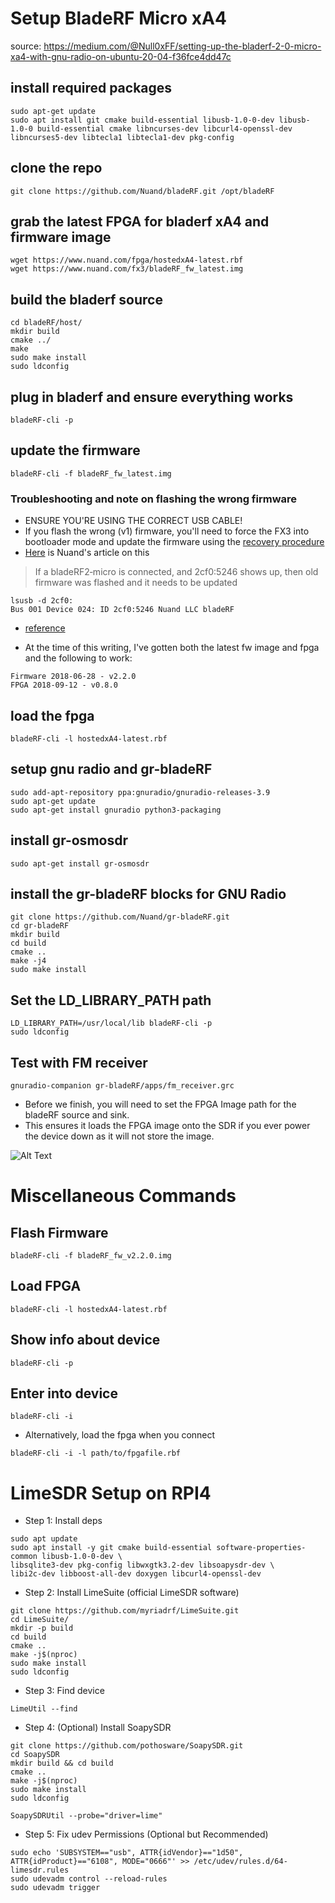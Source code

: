 # Setup BladeRF Micro xA4

source: https://medium.com/@Null0xFF/setting-up-the-bladerf-2-0-micro-xa4-with-gnu-radio-on-ubuntu-20-04-f36fce4dd47c

## install required packages

```
sudo apt-get update
sudo apt install git cmake build-essential libusb-1.0-0-dev libusb-1.0-0 build-essential cmake libncurses-dev libcurl4-openssl-dev
libncurses5-dev libtecla1 libtecla1-dev pkg-config
```

## clone the repo

`git clone https://github.com/Nuand/bladeRF.git /opt/bladeRF`

## grab the latest FPGA for bladerf xA4 and firmware image
```
wget https://www.nuand.com/fpga/hostedxA4-latest.rbf
wget https://www.nuand.com/fx3/bladeRF_fw_latest.img
```

## build the bladerf source

```
cd bladeRF/host/
mkdir build
cmake ../
make
sudo make install
sudo ldconfig
```

## plug in bladerf and ensure everything works

`bladeRF-cli -p`

## update the firmware

`bladeRF-cli -f bladeRF_fw_latest.img`

### Troubleshooting and note on flashing the wrong firmware

- ENSURE YOU'RE USING THE CORRECT USB CABLE!
- If you flash the wrong (v1) firmware, you'll need to force the FX3 into bootloader mode and update the firmware using the [recovery procedure](https://github.com/Nuand/bladeRF/wiki/Upgrading-bladeRF-FX3-Firmware#Upgrading_using_the_FX3_bootloader_Recovery_Method)
- [Here](https://www.nuand.com/forums/viewtopic.php?p=8892) is Nuand's article on this

> If a bladeRF2‑micro is connected, and 2cf0:5246 shows up, then old firmware was flashed and it needs to be updated
```
lsusb -d 2cf0:
Bus 001 Device 024: ID 2cf0:5246 Nuand LLC bladeRF
```

- [reference](https://www.nuand.com/forums/viewtopic.php?p=8892)

- At the time of this writing, I've gotten both the latest fw image and fpga and the following to work:

```
Firmware 2018-06-28 - v2.2.0
FPGA 2018-09-12 - v0.8.0
```

## load the fpga

`bladeRF-cli -l hostedxA4-latest.rbf`

## setup gnu radio and gr-bladeRF

```
sudo add-apt-repository ppa:gnuradio/gnuradio-releases-3.9
sudo apt-get update
sudo apt-get install gnuradio python3-packaging
```

## install gr-osmosdr

`sudo apt-get install gr-osmosdr`

## install the gr-bladeRF blocks for GNU Radio

```
git clone https://github.com/Nuand/gr-bladeRF.git
cd gr-bladeRF
mkdir build
cd build
cmake ..
make -j4
sudo make install
```

## Set the LD_LIBRARY_PATH path

```
LD_LIBRARY_PATH=/usr/local/lib bladeRF-cli -p
sudo ldconfig
```

## Test with FM receiver

`gnuradio-companion gr-bladeRF/apps/fm_receiver.grc`

- Before we finish, you will need to set the FPGA Image path for the bladeRF source and sink.
- This ensures it loads the FPGA image onto the SDR if you ever power the device down as it will not store the image.

![Alt Text](https://miro.medium.com/v2/resize:fit:1196/format:webp/1*qDry9Ey48BROu-h0qYbYUQ.png)

# Miscellaneous Commands

## Flash Firmware 

`bladeRF-cli -f bladeRF_fw_v2.2.0.img`

## Load FPGA

`bladeRF-cli -l hostedxA4-latest.rbf`

## Show info about device 

`bladeRF-cli -p`

## Enter into device 

`bladeRF-cli -i`

- Alternatively, load the fpga when you connect

`bladeRF-cli -i -l path/to/fpgafile.rbf`


# LimeSDR Setup on RPI4

- Step 1: Install deps 

```
sudo apt update
sudo apt install -y git cmake build-essential software-properties-common libusb-1.0-0-dev \
libsqlite3-dev pkg-config libwxgtk3.2-dev libsoapysdr-dev \
libi2c-dev libboost-all-dev doxygen libcurl4-openssl-dev
```

- Step 2: Install LimeSuite (official LimeSDR software)

```
git clone https://github.com/myriadrf/LimeSuite.git
cd LimeSuite/
mkdir -p build
cd build
cmake ..
make -j$(nproc)
sudo make install
sudo ldconfig
```

- Step 3: Find device

```
LimeUtil --find
```

- Step 4: (Optional) Install SoapySDR

```
git clone https://github.com/pothosware/SoapySDR.git
cd SoapySDR
mkdir build && cd build
cmake ..
make -j$(nproc)
sudo make install
sudo ldconfig

SoapySDRUtil --probe="driver=lime"
```

- Step 5: Fix udev Permissions (Optional but Recommended)

```
sudo echo 'SUBSYSTEM=="usb", ATTR{idVendor}=="1d50", ATTR{idProduct}=="6108", MODE="0666"' >> /etc/udev/rules.d/64-limesdr.rules
sudo udevadm control --reload-rules
sudo udevadm trigger
```


